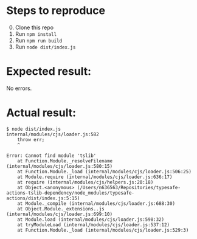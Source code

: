 # Steps to reproduce

0. Clone this repo
1. Run `npm install`
2. Run `npm run build`
3. Run `node dist/index.js`

# Expected result:

No errors.

# Actual result:

```
$ node dist/index.js
internal/modules/cjs/loader.js:582
    throw err;
    ^

Error: Cannot find module 'tslib'
    at Function.Module._resolveFilename (internal/modules/cjs/loader.js:580:15)
    at Function.Module._load (internal/modules/cjs/loader.js:506:25)
    at Module.require (internal/modules/cjs/loader.js:636:17)
    at require (internal/modules/cjs/helpers.js:20:18)
    at Object.<anonymous> (/Users/n636563/Repositories/typesafe-actions-tslib-dependency/node_modules/typesafe-actions/dist/index.js:5:15)
    at Module._compile (internal/modules/cjs/loader.js:688:30)
    at Object.Module._extensions..js (internal/modules/cjs/loader.js:699:10)
    at Module.load (internal/modules/cjs/loader.js:598:32)
    at tryModuleLoad (internal/modules/cjs/loader.js:537:12)
    at Function.Module._load (internal/modules/cjs/loader.js:529:3)
```
